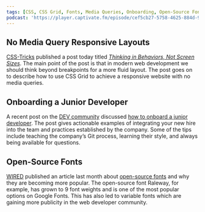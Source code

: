 ```yaml
---
tags: [CSS, CSS Grid, Fonts, Media Queries, Onboarding, Open-Source Fonts]
podcast: 'https://player.captivate.fm/episode/cef5cb27-5758-4625-884d-9b64d5ae36a8'
---
```


## No Media Query Responsive Layouts

[CSS-Tricks](https://css-tricks.com/) published a post today titled _[Thinking in Behaviors, Not Screen Sizes](https://css-tricks.com/thinking-in-behaviors-not-screen-sizes/)_. The main point of the post is that in modern web development we should think beyond breakpoints for a more fluid layout. The post goes on to describe how to use CSS Grid to achieve a responsive website with no media queries.

## Onboarding a Junior Developer

A recent post on the [DEV community](https://dev.to/) discussed [how to onboard a junior developer](https://dev.to/carolstran/onboarding-a-junior-developer-to-your-team-here-s-12-tips-4g3a). The post gives actionable examples of integrating your new hire into the team and practices established by the company. Some of the tips include teaching the company’s Git process, learning their style, and always being available for questions.

## Open-Source Fonts

[WIRED](https://www.wired.com/) published an article last month about [open-source fonts](https://www.wired.com/story/open-source-fonts-love-letters-design-community/) and why they are becoming more popular. The open-source font Raleway, for example, has grown to 9 font weights and is one of the most popular options on Google Fonts. This has also led to variable fonts which are gaining more publicity in the web developer community.
